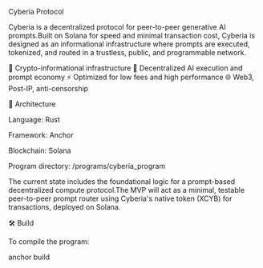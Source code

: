 Cyberia Protocol

Cyberia is a decentralized protocol for peer-to-peer generative AI prompts.Built on Solana for speed and minimal transaction cost, Cyberia is designed as an informational infrastructure where prompts are executed, tokenized, and routed in a trustless, public, and programmable network.

🚀 Crypto-informational infrastructure
🧠 Decentralized AI execution and prompt economy
⚡ Optimized for low fees and high performance
🌐 Web3, Post-IP, anti-censorship

📐 Architecture

Language: Rust

Framework: Anchor

Blockchain: Solana

Program directory: /programs/cyberia_program

The current state includes the foundational logic for a prompt-based decentralized compute protocol.The MVP will act as a minimal, testable peer-to-peer prompt router using Cyberia's native token (XCYB) for transactions, deployed on Solana.

🛠️ Build

To compile the program:

anchor build
